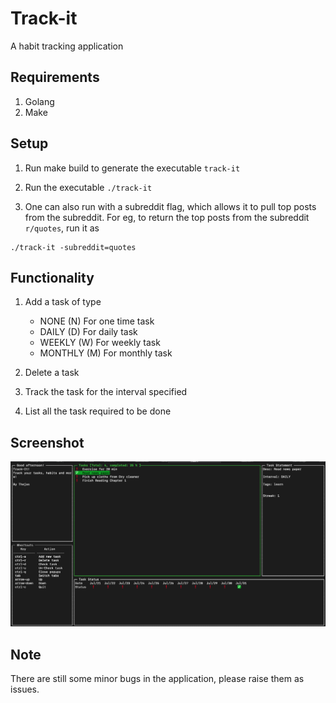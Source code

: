 # Track-it

A habit tracking application

## Requirements

1. Golang
2. Make


## Setup

1. Run make build to generate the executable `track-it`

2. Run the executable `./track-it`

3. One can also run with a subreddit flag, which allows it to pull top posts from the subreddit. For eg, to return the top posts from the subreddit `r/quotes`, run it as

```
./track-it -subreddit=quotes
```

## Functionality

1. Add a task of type
    - NONE (N) For one time task
    - DAILY (D) For daily task
    - WEEKLY (W) For weekly task
    - MONTHLY (M) For monthly task

1. Delete a task

1. Track the task for the interval specified

1. List all the task required to be done

## Screenshot

![Screenshot](./docs/track-it-screenshot.png)

## Note

There are still some minor bugs in the application, please raise them as issues.